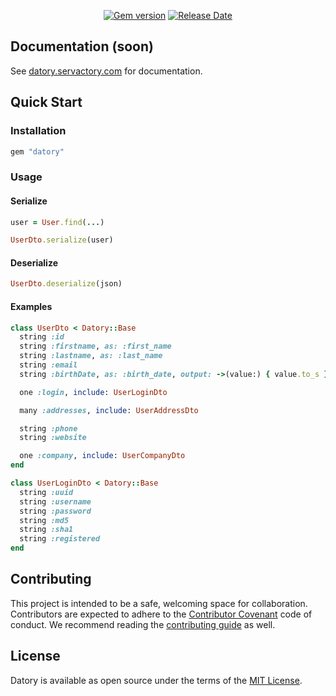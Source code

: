 <p align="center">
  <a href="https://rubygems.org/gems/datory"><img src="https://img.shields.io/gem/v/datory?logo=rubygems&logoColor=fff" alt="Gem version"></a>
  <a href="https://github.com/servactory/datory/releases"><img src="https://img.shields.io/github/release-date/servactory/datory" alt="Release Date"></a>
</p>

## Documentation (soon)

See [datory.servactory.com](https://datory.servactory.com) for documentation.

## Quick Start

### Installation

```ruby
gem "datory"
```

### Usage

#### Serialize

```ruby
user = User.find(...)

UserDto.serialize(user)
```

#### Deserialize

```ruby
UserDto.deserialize(json)
```

#### Examples

```ruby
class UserDto < Datory::Base
  string :id
  string :firstname, as: :first_name
  string :lastname, as: :last_name
  string :email
  string :birthDate, as: :birth_date, output: ->(value:) { value.to_s }

  one :login, include: UserLoginDto

  many :addresses, include: UserAddressDto

  string :phone
  string :website

  one :company, include: UserCompanyDto
end
```

```ruby
class UserLoginDto < Datory::Base
  string :uuid
  string :username
  string :password
  string :md5
  string :sha1
  string :registered
end
```

## Contributing

This project is intended to be a safe, welcoming space for collaboration. 
Contributors are expected to adhere to the [Contributor Covenant](http://contributor-covenant.org) code of conduct. 
We recommend reading the [contributing guide](./website/docs/CONTRIBUTING.md) as well.

## License

Datory is available as open source under the terms of the [MIT License](http://opensource.org/licenses/MIT).
